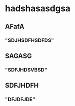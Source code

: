 <h1>hadshasasdgsa</h1>
<h2>AFafA</h2>
<h3>"SDJHSDFHSDFDS"</h3>
<h2>SAGASG</h2>
<h3>"SDFJHDSVBSD"</h3>
<h2>SDFJHDFH</h2>
<h3>"DFJDFJDE"</h3>
